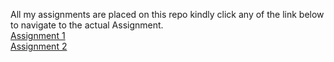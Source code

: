 All my assignments are placed on this repo kindly click any of the link below to navigate to the actual Assignment.
<br>
<a href="Software assignment 1.html"> Assignment 1</a><br>
<a href="assignment day2">Assignment 2</a>
